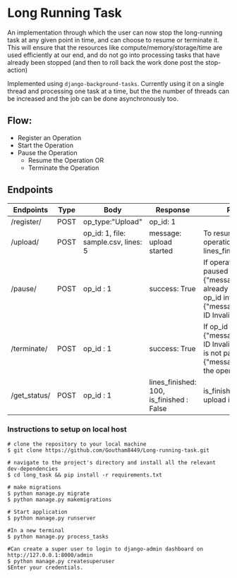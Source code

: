 # Long Running Task

An implementation through which the user can now stop the long-running task at any given point in time, and can choose to resume or terminate it. This will ensure that the resources like compute/memory/storage/time are used efficiently at our end, and do not go into processing tasks that have already been stopped (and then to roll back the work done post the stop-action)

Implemented using `django-background-tasks`. Currently using it on a single thread and processing one task at a time, but the the number of threads can be increased and the job can be done asynchronously too.

## Flow:

- Register an Operation
- Start the Operation
- Pause the Operation
    - Resume the Operation OR
    - Terminate the Operation

## Endpoints

| Endpoints    	| Type 	| Body                                 	| Response                                 	| Remarks                                                                                                                 	|
|--------------	|------	|--------------------------------------	|------------------------------------------	|-------------------------------------------------------------------------------------------------------------------------	|
| /register/   	| POST 	| op_type:"Upload"                     	| op_id: 1                                 	|                                                                                                                         	|
| /upload/     	| POST 	| op_id: 1, file: sample.csv, lines: 5 	| message: upload started                  	| To resume an operation send current lines_finished                                                                      	|
| /pause/      	| POST 	| op_id : 1                            	| success: True                            	| If operation already paused - {"message":"Upload already paused"} If op_id invalid - {"message":"Operation ID Invalid"} 	|
| /terminate/  	| POST 	| op_id : 1                            	| success: True                            	| If op_id is invalid : {"message":"Operation ID Invalid"} If operation is not paused : {"message":"Pause the operation"} 	|
| /get_status/ 	| POST 	| op_id : 1                            	| lines_finished: 100, is_finished : False 	| is_finished : True if the upload is completed                                                                           	|
### Instructions to setup on local host

```
# clone the repository to your local machine
$ git clone https://github.com/Goutham8449/Long-running-task.git

# navigate to the project's directory and install all the relevant dev-dependencies
$ cd long_task && pip install -r requirements.txt

# make migrations
$ python manage.py migrate
$ python manage.py makemigrations

# Start application
$ python manage.py runserver

#In a new terminal
$ python manage.py process_tasks

#Can create a super user to login to django-admin dashboard on http://127.0.0.1:8000/admin
$ python manage.py createsuperuser
$Enter your credentials.
```
